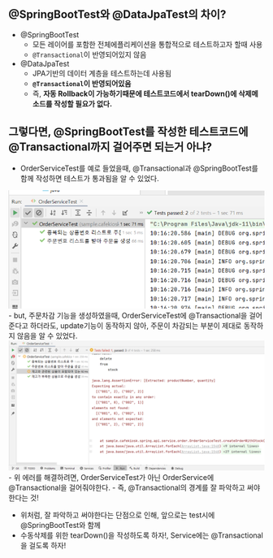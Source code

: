 ## @SpringBootTest와 @DataJpaTest의 차이?

- @SpringBootTest
  - 모든 레이어를 포함한 전체에플리케이션을 통합적으로 테스트하고자 할때 사용
  - `@Transactional`이 반영되어있지 않음
- @DataJpaTest
  - JPA기반의 데이터 계층을 테스트하는데 사용됨
  - **`@Transactional`이 반영되어있음**
  - 즉, **자동 Rollback이 가능하기때문에 테스트코드에서 tearDown()에 삭제메소드를 작성할 필요가 없다.**

## 그렇다면, @SpringBootTest를 작성한 테스트코드에 @Transactional까지 걸어주면 되는거 아냐?
- OrderServiceTest를 예로 들었을때, @Transactional과 @SpringBootTest를 함께 작성하면 테스트가 통과됨을 알 수 있었다.
<img src="../image/springbootTest.PNG" >
- but, 주문차감 기능을 생성하였을때, OrderServiceTest에 @Transactional을 걸어준다고 하더라도, update기능이 동작하지 않아, 주문이 차감되는 부분이 제대로 동작하지 않음을 알 수 있었다.
  <img src="../image/test-error.png" >
- 위 에러를 해결하려면, OrderServiceTest가 아닌 OrderService에 @Transactional을 걸어줘야한다.
- 즉, @Transactional의 경계를 잘 파악하고 써야한다는 것!

- 위처럼, 잘 파악하고 써야한다는 단점으로 인해, 앞으로는 test시에 @SpringBootTest와 함께 
- 수동삭제를 위한 tearDown()을 작성하도록 하자!, Service에는 @Transactional을 걸도록 하자!